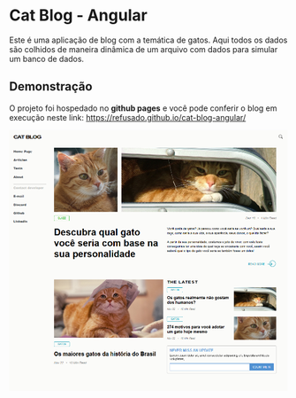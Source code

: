 # Cat Blog - Angular

Este é uma aplicação de blog com a temática de gatos. Aqui todos os dados são colhidos de maneira dinâmica de um arquivo com dados para simular um banco de dados.

## Demonstração

O projeto foi hospedado no **github pages** e você pode conferir o blog em execução neste link: https://refusado.github.io/cat-blog-angular/

<img src="./src/assets/resultado.png"/>
